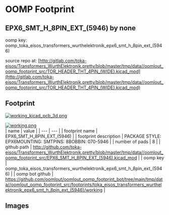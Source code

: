 # OOMP Footprint  
## EPX6_SMT_H_8PIN_EXT_(5946)  by none  
  
oomp key: oomp_toka_eisos_transformers_wurthelektronik_epx6_smt_h_8pin_ext_(5946)  
  
source repo at: [http://gitlab.com/toka-eisos/Transformers_WurthElektronik.pretty/blob/master/tmp/data//oomlout_oomp_footprint_src/TOR_HEADER_THT_4PIN_(WIDE).kicad_mod](http://gitlab.com/toka-eisos/Transformers_WurthElektronik.pretty/blob/master/tmp/data//oomlout_oomp_footprint_src/TOR_HEADER_THT_4PIN_(WIDE).kicad_mod)  
## Footprint  
  
[![working_kicad_pcb_3d.png](working_kicad_pcb_3d_600.png)](working_kicad_pcb_3d.png)  
  
[![working.png](working_600.png)](working.png)  
| name | value | 
| --- | --- | 
| footprint name | EPX6_SMT_H_8PIN_EXT_(5946) | 
| footprint description | PACKAGE STYLE: EPX6MOUNTING: SMTPINS: 8BOBBIN: 070-5946 | 
| number of pads | 8 | 
| github path | http://github.com/toka-eisos/Transformers_WurthElektronik.pretty/blob/master/tmp/data//oomlout_oomp_footprint_src/EPX6_SMT_H_8PIN_EXT_(5946).kicad_mod | 
| oomp key | oomp_toka_eisos_transformers_wurthelektronik_epx6_smt_h_8pin_ext_(5946) | 
| oomp bot github | https://github.com/oomlout/oomlout_oomp_footprint_bot/tree/main/tmp/data//oomlout_oomp_footprint_src/footprints/toka_eisos_transformers_wurthelektronik_epx6_smt_h_8pin_ext_(5946)/working | 
## Images  
